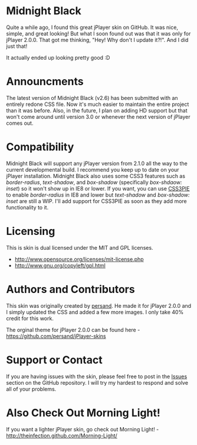 Midnight Black
=========
Quite a while ago, I found this great jPlayer skin on GitHub. It was nice, simple, and great looking! But what I soon found out was that it was only for jPlayer 2.0.0. That got me thinking, "Hey! Why don't I update it?!". And I did just that!

It actually ended up looking pretty good :D

Announcments
=========
The latest version of Midnight Black (v2.6) has been submitted with an entirely redone CSS file. Now it's much easier to maintain the entire project than it was before. Also, in the future, I plan on adding HD support but that won't come around until version 3.0 or whenever the next version of jPlayer comes out.

Compatibility
=========
Midnight Black will support any jPlayer version from 2.1.0 all the way to the current developmental build. I recommend you keep up to date on your jPlayer installation. Midnight Black also uses some CSS3 features such as *border-radius*, *text-shadow*, and *box-shadow* (specifically *box-shdaow: inset*) so it won't show up in IE8 or lower. If you want, you can use [CSS3PIE](http://css3pie.com/) to enable *border-radius* in IE8 and lower but *text-shadow* and *box-shadow: inset* are still a WIP. I'll add support for CSS3PIE as soon as they add more functionality to it.

Licensing
=========
This is skin is dual licensed under the MIT and GPL licenses.
* http://www.opensource.org/licenses/mit-license.php
* http://www.gnu.org/copyleft/gpl.html

Authors and Contributors
=========
This skin was originally created by [persand](https://github.com/persand). He made it for jPlayer 2.0.0 and I simply updated the CSS and added a few more images. I only take 40% credit for this work.

The orginal theme for jPlayer 2.0.0 can be found here - https://github.com/persand/jPlayer-skins

Support or Contact
=========
If you are having issues with the skin, please feel free to post in the [Issues](https://github.com/TheInfection/Midnight-Black/issues) section on the GitHub repository. I will try my hardest to respond and solve all of your problems.

Also Check Out Morning Light!
=========
If you want a lighter jPlayer skin, go check out Morning Light! - http://theinfection.github.com/Morning-Light/